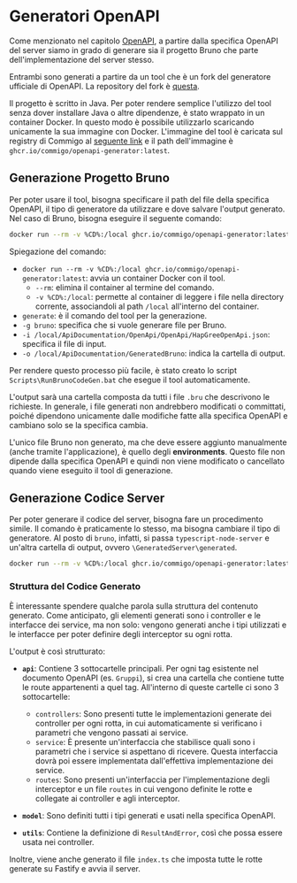 # Generatori OpenAPI

Come menzionato nel capitolo [OpenAPI](/Capitoli/OpenApi.md), a partire dalla specifica OpenAPI del server siamo in grado di generare sia il progetto Bruno che parte dell'implementazione del server stesso.

Entrambi sono generati a partire da un tool che è un fork del generatore ufficiale di OpenAPI. La repository del fork è [questa](https://github.com/Commigo/BrunoOpenApiGenerator).

Il progetto è scritto in Java. Per poter rendere semplice l'utilizzo del tool senza dover installare Java o altre dipendenze, è stato wrappato in un container Docker. In questo modo è possibile utilizzarlo scaricando unicamente la sua immagine con Docker. L'immagine del tool è caricata sul registry di Commigo al [seguente link](https://github.com/orgs/Commigo/packages/container/package/openapi-generator) e il path dell'immagine è `ghcr.io/commigo/openapi-generator:latest`.

## Generazione Progetto Bruno

Per poter usare il tool, bisogna specificare il path del file della specifica OpenAPI, il tipo di generatore da utilizzare e dove salvare l'output generato. Nel caso di Bruno, bisogna eseguire il seguente comando:

```bash
docker run --rm -v %CD%:/local ghcr.io/commigo/openapi-generator:latest generate -g bruno -i /local/ApiDocumentation/OpenApi/OpenApi/HapGreeOpenApi.json -o /local/ApiDocumentation/GeneratedBruno
```

Spiegazione del comando:
*   `docker run --rm -v %CD%:/local ghcr.io/commigo/openapi-generator:latest`: avvia un container Docker con il tool.
    *   `--rm`: elimina il container al termine del comando.
    *   `-v %CD%:/local`: permette al container di leggere i file nella directory corrente, associandoli al path `/local` all'interno del container.
*   `generate`: è il comando del tool per la generazione.
*   `-g bruno`: specifica che si vuole generare file per Bruno.
*   `-i /local/ApiDocumentation/OpenApi/OpenApi/HapGreeOpenApi.json`: specifica il file di input.
*   `-o /local/ApiDocumentation/GeneratedBruno`: indica la cartella di output.

Per rendere questo processo più facile, è stato creato lo script `Scripts\RunBrunoCodeGen.bat` che esegue il tool automaticamente.

L'output sarà una cartella composta da tutti i file `.bru` che descrivono le richieste. In generale, i file generati non andrebbero modificati o committati, poiché dipendono unicamente dalle modifiche fatte alla specifica OpenAPI e cambiano solo se la specifica cambia.

L'unico file Bruno non generato, ma che deve essere aggiunto manualmente (anche tramite l'applicazione), è quello degli **environments**. Questo file non dipende dalla specifica OpenAPI e quindi non viene modificato o cancellato quando viene eseguito il tool di generazione.

## Generazione Codice Server

Per poter generare il codice del server, bisogna fare un procedimento simile. Il comando è praticamente lo stesso, ma bisogna cambiare il tipo di generatore. Al posto di `bruno`, infatti, si passa `typescript-node-server` e un'altra cartella di output, ovvero `\GeneratedServer\generated`.

```bash
docker run --rm -v %CD%:/local ghcr.io/commigo/openapi-generator:latest generate -g typescript-node-server -i /local/ApiDocumentation/OpenApi/OpenApi/HapGreeOpenApi.json -o /local/GeneratedServer/generated
```

### Struttura del Codice Generato

È interessante spendere qualche parola sulla struttura del contenuto generato. Come anticipato, gli elementi generati sono i controller e le interfacce dei service, ma non solo: vengono generati anche i tipi utilizzati e le interfacce per poter definire degli interceptor su ogni rotta.

L'output è così strutturato:

*   **`api`**: Contiene 3 sottocartelle principali. Per ogni tag esistente nel documento OpenAPI (es. `Gruppi`), si crea una cartella che contiene tutte le route appartenenti a quel tag. All'interno di queste cartelle ci sono 3 sottocartelle:
    *   `controllers`: Sono presenti tutte le implementazioni generate dei controller per ogni rotta, in cui automaticamente si verificano i parametri che vengono passati ai service.
    *   `service`: È presente un'interfaccia che stabilisce quali sono i parametri che i service si aspettano di ricevere. Questa interfaccia dovrà poi essere implementata dall'effettiva implementazione dei service.
    *   `routes`: Sono presenti un'interfaccia per l'implementazione degli interceptor e un file `routes` in cui vengono definite le rotte e collegate ai controller e agli interceptor.

*   **`model`**: Sono definiti tutti i tipi generati e usati nella specifica OpenAPI.

*   **`utils`**: Contiene la definizione di `ResultAndError`, così che possa essere usata nei controller.

Inoltre, viene anche generato il file `index.ts` che imposta tutte le rotte generate su Fastify e avvia il server.

